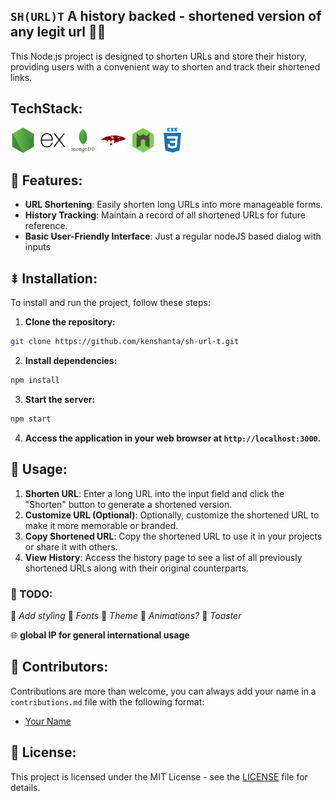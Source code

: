## `SH(URL)T` A history backed - shortened version of any legit url 🤏🏼

 This Node.js project is designed to shorten URLs and store their history, providing users with a convenient way to shorten and track their shortened links.

## TechStack:
<div>
  <img src="https://github.com/devicons/devicon/blob/master/icons/nodejs/nodejs-original.svg" title="NodeJS" alt="NodeJS" width="40" height="40"/>&nbsp;
  <img src="https://github.com/devicons/devicon/blob/master/icons/express/express-original.svg" title="ExpressJs" alt="ExpressJs" width="40" height="40"/>&nbsp;
  <img src="https://github.com/devicons/devicon/blob/master/icons/mongodb/mongodb-original-wordmark.svg" title="Mongodb"  alt="Mongodb" width="40" height="40"/>&nbsp;
  <img src="https://github.com/devicons/devicon/blob/master/icons/mongoose/mongoose-original.svg" title="Mongoose" alt="Mongoose" width="40" height="40"/>&nbsp;
  <img src="https://github.com/devicons/devicon/blob/master/icons/nodemon/nodemon-original.svg" title="Nodemon" alt="Nodemon" width="40" height="40"/>&nbsp; 
  <img src="https://github.com/devicons/devicon/blob/master/icons/css3/css3-plain-wordmark.svg"  title="CSS3" alt="CSS" width="40" height="40"/>
 </div>


## 🎥 Features:

- **URL Shortening**: Easily shorten long URLs into more manageable forms.
- **History Tracking**: Maintain a record of all shortened URLs for future reference.
- **Basic User-Friendly Interface**: Just a regular nodeJS based dialog with inputs


## ⇟ Installation:

To install and run the project, follow these steps:

1.  **Clone the repository:**

   ```bash
   git clone https://github.com/kenshanta/sh-url-t.git
   ```

2.  **Install dependencies:**

   ```bash
   npm install
   ```

3.  **Start the server:**

   ```bash
   npm start
   ```

4.  **Access the application in your web browser at `http://localhost:3000`.**

## 🛒 Usage:

1. **Shorten URL**: Enter a long URL into the input field and click the "Shorten" button to generate a shortened version.
2. **Customize URL (Optional)**: Optionally, customize the shortened URL to make it more memorable or branded.
3. **Copy Shortened URL**: Copy the shortened URL to use it in your projects or share it with others.
4. **View History**: Access the history page to see a list of all previously shortened URLs along with their original counterparts.


### 📝 TODO:

💄 _Add styling_
  📝 _Fonts_ 
  📝 _Theme_
  📝 _Animations?_
  📝 _Toaster_

🌐 **global IP for general international usage**
  

## 👯 Contributors:

Contributions are more than welcome, you can always add your name in a `contributions.md` file with the following
format:
- [Your Name](https://github.com/kenshanta)


## 📇 License:

This project is licensed under the MIT License - see the [LICENSE](LICENSE) file for details.
